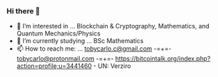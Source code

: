 ### Hi there 👋

- 🔭 I’m interested in ... Blockchain & Cryptography, Mathematics, and Quantum Mechanics/Physics
- 🌱 I’m currently studying ... BSc Mathematics
- 📫 How to reach me: ... tobycarlo.c@gmail.com -=+=- tobycarlo@protonmail.com -=+=- https://bitcointalk.org/index.php?action=profile;u=3441460 - UN: Verziro
